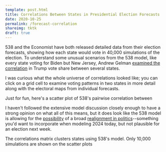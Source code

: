 ```yaml
---
template: post.html
title: Correlations Between States in Presidential Election Forecasts
date: 2020-10-25
permalink: /forecast-correlation
shareimg: tktk
draft: true
---
```


<link rel='stylesheet' type='text/css' href='style.css'>


538 and the Economist have both released detailed data from their election forecasts, showing how each state would vote in 40,000 simulations of the election. To understand some unusual scenarios from the 538 model, like every state voting for Biden but New Jersey, Andrew Gelman [examined the correlation](https://statmodeling.stat.columbia.edu/2020/10/24/reverse-engineering-the-problematic-tail-behavior-of-the-fivethirtyeight-presidential-election-forecast/) in Trump vote share between several states. 

I was curious what the whole universe of correlations looked like; you can click on a grid cell to examine voting patterns in two states in more detail along with the electoral maps from individual forecasts. 

<div class='graph'></div>

Just for fun, here's a scatter plot of 538's pairwise correlation between 

I haven't followed the extensive model discussion closely enough to have a strong opinion on what all of this means, but it does look like the 538 model is allowing for the [possibility](https://twitter.com/Nate_Cohn/status/1320043524771991560) of a broad [realignment in politics](https://twitter.com/NateSilver538/status/1300825856072454145)--something you'd want to incorporate when modeling 2024 today, but not plausible for an election next week. 


<div id='notes'>
The correlations matrix clusters states using 538's model. Only 10,000 simulations are shown on the scatter plots  
</div> 

<script src='hcluster.js'></script>
<script src='../worlds-group-2017/d3_.js'></script>
<script src='../shared/chromatic.js'></script>
<script src='../shared/simple-stats.js'></script>
<script src='../javascripts/libs/topojson.js'></script>

<script src='script.js'></script>


